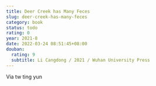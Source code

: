 ```yaml
---
title: Deer Creek has Many Feces
slug: deer-creek-has-many-feces
category: book
status: todo
rating: 0
year: 2021-8
date: 2022-03-24 08:51:45+08:00
douban:
  rating: 9
  subtitle: Li Cangdong / 2021 / Wuhan University Press
---
```


Via tw ting yun
